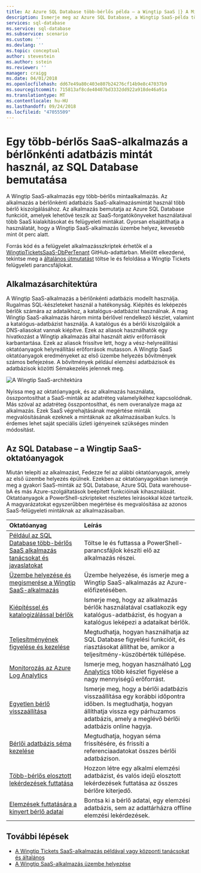 ```yaml
---
title: Az Azure SQL Database több-bérlős példa – a Wingtip SaaS |} A Microsoft Docs
description: Ismerje meg az Azure SQL Database, a Wingtip SaaS-példa több-bérlős mintaalkalmazás segítségével
services: sql-database
ms.service: sql-database
ms.subservice: scenario
ms.custom: ''
ms.devlang: ''
ms.topic: conceptual
author: stevestein
ms.author: sstein
ms.reviewer: ''
manager: craigg
ms.date: 04/01/2018
ms.openlocfilehash: dd67e49a80c403e807b24276cf14b9e8c47037b9
ms.sourcegitcommit: 715813af8cde40407bd3332dd922a918de46a91a
ms.translationtype: MT
ms.contentlocale: hu-HU
ms.lasthandoff: 09/24/2018
ms.locfileid: "47055509"
---
```

# <a name="introduction-to-a-multitenant-saas-app-that-uses-the-database-per-tenant-pattern-with-sql-database"></a>Egy több-bérlős SaaS-alkalmazás a bérlőnkénti adatbázis mintát használ, az SQL Database bemutatása

A Wingtip SaaS-alkalmazás egy több-bérlős mintaalkalmazás. Az alkalmazás a bérlőnkénti adatbázis SaaS-alkalmazásmintát használ több bérlő kiszolgálásához. Az alkalmazás bemutatja az Azure SQL Database funkcióit, amelyek lehetővé teszik az SaaS-forgatókönyveket használatával több SaaS kialakításokat és felügyeleti mintákat. Gyorsan elsajátíthatja a használatát, hogy a Wingtip SaaS-alkalmazás üzembe helyez, kevesebb mint öt perc alatt.

Forrás kód és a felügyelet alkalmazásszkriptek érhetők el a [WingtipTicketsSaaS-DbPerTenant](https://github.com/Microsoft/WingtipTicketsSaaS-DbPerTenant) GitHub-adattárban. Mielőtt elkezdené, tekintse meg a [általános útmutatást](saas-tenancy-wingtip-app-guidance-tips.md) töltse le és feloldása a Wingtip Tickets felügyeleti parancsfájlokat.

## <a name="application-architecture"></a>Alkalmazásarchitektúra

A Wingtip SaaS-alkalmazás a bérlőnkénti adatbázis modellt használja. Rugalmas SQL-készleteket használ a hatékonyság. Kiépítés és leképezés bérlők számára az adataikhoz, a katalógus-adatbázist használnak. A mag Wingtip SaaS-alkalmazás három minta bérlővel rendelkező készlet, valamint a katalógus-adatbázist használja. A katalógus és a bérlői kiszolgálók a DNS-aliasokat vannak kiépítve. Ezek az aliasok használhatók egy hivatkozást a Wingtip alkalmazás által használt aktív erőforrások karbantartása. Ezek az aliasok frissítve lett, hogy a vész-helyreállítási oktatóanyagok helyreállítási erőforrások mutasson. A Wingtip SaaS oktatóanyagok eredményeket az első üzembe helyezés bővítmények számos befejezése. A bővítmények például elemzési adatbázisok és adatbázisok közötti Sémakezelés jelennek meg.


![A Wingtip SaaS-architektúra](media/saas-dbpertenant-wingtip-app-overview/app-architecture.png)


Nyissa meg az oktatóanyagok, és az alkalmazás használata, összpontosíthat a SaaS-minták az adatréteg valamelyikéhez kapcsolódnak. Más szóval az adatréteg összpontosíthat, és nem overanalyze maga az alkalmazás. Ezek SaaS végrehajtásának megértése minták megvalósításának ezeknek a mintáknak az alkalmazásaiban kulcs. Is érdemes lehet saját speciális üzleti igényeinek szükséges minden módosítást.

## <a name="sql-database-wingtip-saas-tutorials"></a>Az SQL Database – a Wingtip SaaS-oktatóanyagok

Miután telepíti az alkalmazást, Fedezze fel az alábbi oktatóanyagok, amely az első üzembe helyezés épülnek. Ezekben az oktatóanyagokban ismerje meg a gyakori SaaS-minták az SQL Database, Azure SQL Data warehouse-bA és más Azure-szolgáltatások beépített funkcióinak kihasználását. Oktatóanyagok a PowerShell-szkripteket részletes leírásokkal közé tartozik. A magyarázatokat egyszerűbben megértése és megvalósítása az azonos SaaS-felügyeleti mintáknak az alkalmazásaiban.


| Oktatóanyag | Leírás |
|:--|:--|
| [Például az SQL Database több-bérlős SaaS alkalmazás tanácsokat és javaslatokat](saas-tenancy-wingtip-app-guidance-tips.md) | Töltse le és futtassa a PowerShell-parancsfájlok készíti elő az alkalmazás részei. |
|[Üzembe helyezése és megismerése a Wingtip SaaS-alkalmazás](saas-dbpertenant-get-started-deploy.md)|  Üzembe helyezése, és ismerje meg a Wingtip SaaS-alkalmazás az Azure-előfizetésében. |
|[Kiépítéssel és katalogizálással bérlők](saas-dbpertenant-provision-and-catalog.md)| Ismerje meg, hogy az alkalmazás bérlők használatával csatlakozik egy katalógus-adatbázist, és hogyan a katalógus leképezi a adataikat bérlők. |
|[Teljesítményének figyelése és kezelése](saas-dbpertenant-performance-monitoring.md)| Megtudhatja, hogyan használhatja az SQL Database figyelési funkcióit, és riasztásokat állíthat be, amikor a teljesítmény-küszöbérték túllépése. |
|[Monitorozás az Azure Log Analytics](saas-dbpertenant-log-analytics.md) | Ismerje meg, hogyan használható [Log Analytics](../log-analytics/log-analytics-overview.md) több készlet figyelése a nagy mennyiségű erőforrást. |
|[Egyetlen bérlő visszaállítása](saas-dbpertenant-restore-single-tenant.md)| Ismerje meg, hogy a bérlői adatbázis visszaállítása egy korábbi időpontra időben. Is megtudhatja, hogyan állíthatja vissza egy párhuzamos adatbázis, amely a meglévő bérlői adatbázis online hagyja. |
|[Bérlői adatbázis séma kezelése](saas-tenancy-schema-management.md)| Megtudhatja, hogyan séma frissítésére, és frissíti a referenciaadatokat összes bérlői adatbázison. |
|[Több-bérlős elosztott lekérdezések futtatása](saas-tenancy-cross-tenant-reporting.md) | Hozzon létre egy alkalmi elemzési adatbázist, és valós idejű elosztott lekérdezések futtatása az összes bérlőre kiterjedő.  |
|[Elemzések futtatására a kinyert bérlő adatai](saas-tenancy-tenant-analytics.md) | Bontsa ki a bérlő adatai, egy elemzési adatbázis, sem az adattárházra offline elemzési lekérdezések. |


## <a name="next-steps"></a>További lépések

- [A Wingtip Tickets SaaS-alkalmazás példával vagy központi tanácsokat és általános](saas-tenancy-wingtip-app-guidance-tips.md)
- [A Wingtip SaaS-alkalmazás üzembe helyezése](saas-dbpertenant-get-started-deploy.md)
